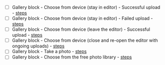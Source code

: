 - [ ] Gallery block - Choose from device (stay in editor) - Successful upload - [steps](https://github.com/wordpress-mobile/test-cases/blob/master/test-cases/gutenberg/gallery.md#tc005)
- [ ] Gallery block - Choose from device (stay in editor) - Failed upload - [steps](https://github.com/wordpress-mobile/test-cases/blob/master/test-cases/gutenberg/gallery.md#tc006)
- [ ] Gallery block - Choose from device (leave the editor) - Successful upload - [steps](https://github.com/wordpress-mobile/test-cases/blob/master/test-cases/gutenberg/gallery.md#tc007)
- [ ] Gallery block - Choose from device (close and re-open the editor with ongoing uploads) - [steps](https://github.com/wordpress-mobile/test-cases/blob/master/test-cases/gutenberg/gallery.md#tc008)
- [ ] Gallery block - Take a photo - [steps](https://github.com/wordpress-mobile/test-cases/blob/master/test-cases/gutenberg/gallery.md#tc009)
- [ ] Gallery block - Choose from the free photo library - [steps](https://github.com/wordpress-mobile/test-cases/blob/master/test-cases/gutenberg/gallery.md#tc010)
